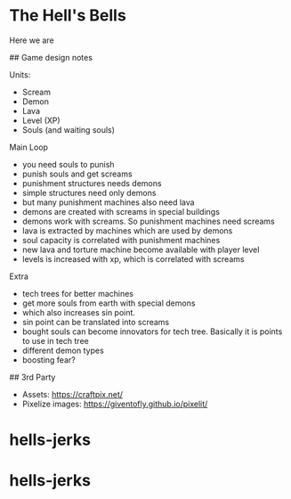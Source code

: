 # The Hell's Bells

Here we are

## Game design notes

Units:

- Scream
- Demon
- Lava
- Level (XP)
- Souls (and waiting souls)

Main Loop

- you need souls to punish
- punish souls and get screams
- punishment structures needs demons
- simple structures need only demons
- but many punishment machines also need lava
- demons are created with screams in special buildings
- demons work with screams. So punishment machines need screams
- lava is extracted by machines which are used by demons
- soul capacity is correlated with punishment machines
- new lava and torture machine become available with player level
- levels is increased with xp, which is correlated with screams

Extra

- tech trees for better machines
- get more souls from earth with special demons
- which also increases sin point.
- sin point can be translated into screams
- bought souls can become innovators for tech tree. Basically it is points to use in tech tree
- different demon types
- boosting fear?

## 3rd Party

- Assets: https://craftpix.net/
- Pixelize images: https://giventofly.github.io/pixelit/
# hells-jerks
# hells-jerks
